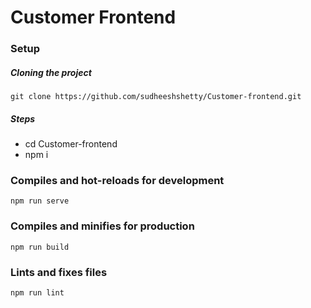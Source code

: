 # Customer Frontend

### Setup
##### Cloning the project
`git clone https://github.com/sudheeshshetty/Customer-frontend.git`

##### Steps

 - cd Customer-frontend
 - npm i

### Compiles and hot-reloads for development
```
npm run serve
```

### Compiles and minifies for production
```
npm run build
```

### Lints and fixes files
```
npm run lint
```

